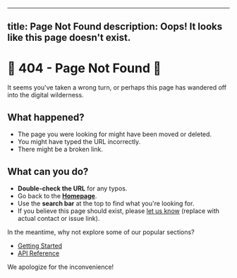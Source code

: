 
---
title: Page Not Found
description: Oops! It looks like this page doesn't exist.
---

# 🚧 404 - Page Not Found 🚧

It seems you've taken a wrong turn, or perhaps this page has wandered off into the digital wilderness.

## What happened?

*   The page you were looking for might have been moved or deleted.
*   You might have typed the URL incorrectly.
*   There might be a broken link.

## What can you do?

*   **Double-check the URL** for any typos.
*   Go back to the [**Homepage**](/).
*   Use the **search bar** at the top to find what you're looking for.
*   If you believe this page should exist, please [let us know](mailto:kdasaradha525@gmail.com) (replace with actual contact or issue link).

In the meantime, why not explore some of our popular sections?

*   [Getting Started](./getting-started)
*   [API Reference](./api/reference)

We apologize for the inconvenience!
